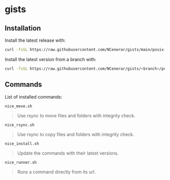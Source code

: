 # gists

## Installation

Install the latest release with:
```sh
curl -fsSL https://raw.githubusercontent.com/NCenerar/gists/main/posix-shell-scripts/nice_install.sh | sh -
```

Install the latest version from a branch with:
```sh
curl -fsSL https://raw.githubusercontent.com/NCenerar/gists/<branch>/posix-shell-scripts/nice_install.sh | sh -s - --branch <branch>
```

## Commands
List of installed commands:

`nice_move.sh`
> Use rsync to move files and folders with integrity check.

`nice_rsync.sh`
> Use rsync to copy files and folders with integrity check.

`nice_install.sh`
> Update the commands with their latest versions.

`nice_runner.sh`
> Runs a command directly from its url.
